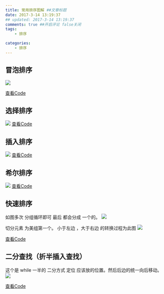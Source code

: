 ```yaml
---
title: 常用排序图解 ##文章标题
date: 2017-3-14 13:19:37
## updated: 2017-3-14 13:19:37
comments: true ##开启评论 false关闭
tags:
    - 排序

categories:
    - 排序
---
```


## 冒泡排序
![](https://ww1.sinaimg.cn/large/006tKfTcgy1fdmd05t9trj30ex06274e.jpg)

[查看Code](https://github.com/luhaoaimama1/JavaZone/blob/master/JavaTest_Zone/src/a%E9%9D%A2%E8%AF%95/%E6%8E%92%E5%BA%8F/%E5%86%92%E6%B3%A1%E6%8E%92%E5%BA%8F.java)

<!-- more -->

## 选择排序
![](https://ww2.sinaimg.cn/large/006tKfTcgy1fdmd0inhvbj30u30gr0u2.jpg)
[查看Code](https://github.com/luhaoaimama1/JavaZone/blob/master/JavaTest_Zone/src/a%E9%9D%A2%E8%AF%95/%E6%8E%92%E5%BA%8F/%E9%80%89%E6%8B%A9%E6%8E%92%E5%BA%8F.java)

## 插入排序
![](https://ww3.sinaimg.cn/large/006tKfTcgy1fdmd0ero4aj308n064q43.jpg)
[查看Code](https://github.com/luhaoaimama1/JavaZone/blob/master/JavaTest_Zone/src/a%E9%9D%A2%E8%AF%95/%E6%8E%92%E5%BA%8F/%E6%8F%92%E5%85%A5%E6%8E%92%E5%BA%8F.java)

## 希尔排序

![](https://ww2.sinaimg.cn/large/006tKfTcgy1fdmd0n73syj30fl0emjs8.jpg)
[查看Code](https://github.com/luhaoaimama1/JavaZone/blob/master/JavaTest_Zone/src/a%E9%9D%A2%E8%AF%95/%E6%8E%92%E5%BA%8F/%E5%B8%8C%E5%B0%94%E6%8E%92%E5%BA%8F.java)

## 快速排序

如图多次 分组循环即可  最后  都会分成 一个的。
![](https://ww4.sinaimg.cn/large/006tKfTcgy1fdmd0qf7axj30fo067ju4.jpg)

切分元素 为美组第一个。    小于左边 ，大于右边  的转换过程为此图
![](https://ww1.sinaimg.cn/large/006tKfTcgy1fdmd0tsfwjj31ea0smwfw.jpg)

[查看Code](https://github.com/luhaoaimama1/JavaZone/blob/master/JavaTest_Zone/src/a%E9%9D%A2%E8%AF%95/%E6%8E%92%E5%BA%8F/%E5%BF%AB%E9%80%9F%E6%8E%92%E5%BA%8F.java)

## 二分查找（折半插入查找）

这个是 while 一半的 二分方式 定位 应该放的位置。然后后边的统一向后移动。
![](https://ww3.sinaimg.cn/large/006tKfTcgy1fdmdwbpbrij31kw0ob0tp.jpg)

[查看Code](https://github.com/luhaoaimama1/JavaZone/blob/master/JavaTest_Zone/src/a%E9%9D%A2%E8%AF%95/%E6%8E%92%E5%BA%8F/%E4%BA%8C%E5%88%86%E6%8E%92%E5%BA%8F.java)

